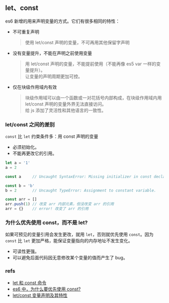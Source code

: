 ## let、const
es6 新增的用来声明变量的方式。它们有很多相同的特性：
- 不可重复声明
  > 使用 let/const 声明的变量，不可再用其他保留字声明
- 没有变量提升，不能在声明之前使用变量
  > 用 let/const 声明的变量，不能提前使用（不能再像 es5 var 一样的变量提升）。<br />
  > 让变量的声明周期更加可控。
- 仅在块级作用域内有效
  > 块级作用域可以由一个函数或一对花括号内部构成，在块级作用域内用 let/const 声明的变量外界无法直接访问。<br />
  > 给 js 添加了灵活性和其他语言的一致性。

### let/const 之间的差别
`const` 比 `let` 约束条件多：用 const 声明的变量
- 必须初始化。
- 不能再更改它的引用。

``` js
let a = '1'
a = 2

const a     // Uncaught SyntaxError: Missing initializer in const declaration

const b = 'b'
b = 2       // Uncaught TypeError: Assignment to constant variable.

const arr = []
arr.push(1) // 改变 arr 内部元素，但没改变 arr 的引用
arr = {}    // error! 改变了 arr 的引用
```

### 为什么优先使用 const，而不是 let?
如果可预见的变量引用会发生更改，就用 `let`，否则就优先使用 `const`。因为 `const` 比 `let` 更加严格，能保证变量指向的内存地址不发生变化。
- 可读性更强。
- 可以避免后面代码因无意修改某个变量的值而产生了 bug。

### refs
- [let 和 const 命令](https://es6.ruanyifeng.com/#docs/let)
- [es6 中，为什么要优先使用 const?
](https://segmentfault.com/q/1010000022364927)
- [let/const 变量声明及其特性](https://juejin.cn/post/6881513523826917390#heading-1)
